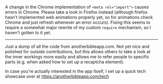 A change in the Chrome implementation of `<meta rel="import">` causes errors in Chrome. Please take a look in Firefox instead (although firefox hasn't implemented web animations properly yet, so for animations check Chrome and just refresh whenever an error occurs). Fixing this seems to require a somewhat major rewrite of my custom `require` mechanism, so I haven't gotten to it yet.


---

Just a dump of all the code from anotherbibleapp.com. Not yet nice and polished for outside contributions, but this allows others to take a look
at the inner workings more easily and allows me to refer people to specific parts (e.g. when asked how to set up a recaptcha element).

In case you're actually interested in the app itself, I set up a quick tech showcase over at https://anotherbibleapp.com/tech
